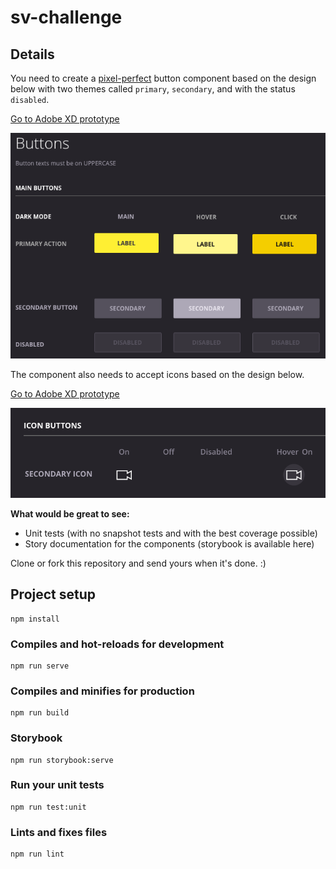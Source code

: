 # sv-challenge

## Details
You need to create a [pixel-perfect](https://xd.adobe.com/view/1a812cb6-bff8-4237-aa64-2dd18292a497-4fd2/) button component based on the design below with two themes called `primary`, `secondary`, and with the status `disabled`.

[Go to Adobe XD prototype](https://xd.adobe.com/view/1a812cb6-bff8-4237-aa64-2dd18292a497-4fd2/)

![Button](/src/assets/button-design.png)

The component also needs to accept icons based on the design below.

[Go to Adobe XD prototype](https://xd.adobe.com/view/1a812cb6-bff8-4237-aa64-2dd18292a497-4fd2/)

![Icon](/src/assets/icon-design.png)

**What would be great to see:**
- Unit tests (with no snapshot tests and with the best coverage possible)
- Story documentation for the components (storybook is available here)

Clone or fork this repository and send yours when it's done. :)

## Project setup
```
npm install
```

### Compiles and hot-reloads for development
```
npm run serve
```

### Compiles and minifies for production
```
npm run build
```

### Storybook
```
npm run storybook:serve
```

### Run your unit tests
```
npm run test:unit
```

### Lints and fixes files
```
npm run lint
```
